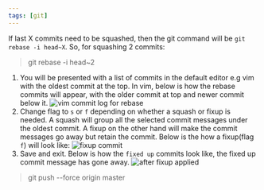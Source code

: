 ```yaml
---
tags: [git]
---
```

If last X commits need to be squashed, then the git command will be `git rebase -i head~X`. So, for squashing
2 commits\:
> git rebase -i head~2

1. You will be presented with a list of commits in the default editor e.g vim with the oldest commit at the top. In vim, below is how the rebase commits will appear, with the older commit at top and newer commit below it.
![vim commit log for rebase](https://chaitanyavardhan-blog-assets.s3.amazonaws.com/Screenshot+2022-12-08+at+7.37.57+AM.png)
2. Change flag to `s` or `f` depending on whether a squash or fixup is needed. A squash will 
group all the selected commit messages under the oldest commit. A fixup on the other hand will
make the commit messages go away but retain the commit. Below is the how a fixup(flag `f`) will look like:
![fixup commit](https://chaitanyavardhan-blog-assets.s3.amazonaws.com/Screenshot+2022-12-08+at+7.39.06+AM.png)
3. Save and exit. Below is how the `fixed up` commits look like, the fixed up commit message has gone away.
![after fixup applied](https://chaitanyavardhan-blog-assets.s3.amazonaws.com/Screenshot+2022-12-08+at+7.39.51+AM.png)

> git push \-\-force origin master